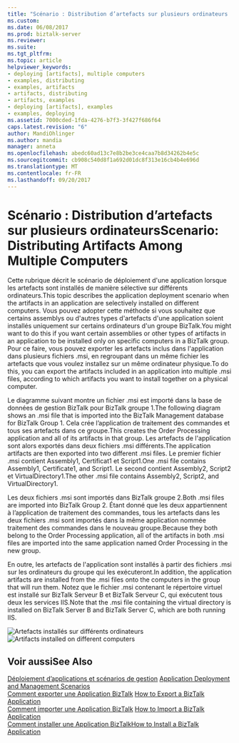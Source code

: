 ```yaml
---
title: "Scénario : Distribution d’artefacts sur plusieurs ordinateurs | Documents Microsoft"
ms.custom: 
ms.date: 06/08/2017
ms.prod: biztalk-server
ms.reviewer: 
ms.suite: 
ms.tgt_pltfrm: 
ms.topic: article
helpviewer_keywords:
- deploying [artifacts], multiple computers
- examples, distributing
- examples, artifacts
- artifacts, distributing
- artifacts, examples
- deploying [artifacts], examples
- examples, deploying
ms.assetid: 7000cded-1fda-4276-b7f3-3f427f686f64
caps.latest.revision: "6"
author: MandiOhlinger
ms.author: mandia
manager: anneta
ms.openlocfilehash: abedc60ad13c7e8b2be3ce4caa7b8d34262b4e5c
ms.sourcegitcommit: cb908c540d8f1a692d01dc8f313e16cb4b4e696d
ms.translationtype: MT
ms.contentlocale: fr-FR
ms.lasthandoff: 09/20/2017
---
```

# <a name="scenario-distributing-artifacts-among-multiple-computers"></a><span data-ttu-id="936aa-102">Scénario : Distribution d’artefacts sur plusieurs ordinateurs</span><span class="sxs-lookup"><span data-stu-id="936aa-102">Scenario: Distributing Artifacts Among Multiple Computers</span></span>
<span data-ttu-id="936aa-103">Cette rubrique décrit le scénario de déploiement d'une application lorsque les artefacts sont installés de manière sélective sur différents ordinateurs.</span><span class="sxs-lookup"><span data-stu-id="936aa-103">This topic describes the application deployment scenario when the artifacts in an application are selectively installed on different computers.</span></span> <span data-ttu-id="936aa-104">Vous pouvez adopter cette méthode si vous souhaitez que certains assemblys ou d'autres types d'artefacts d'une application soient installés uniquement sur certains ordinateurs d'un groupe BizTalk.</span><span class="sxs-lookup"><span data-stu-id="936aa-104">You might want to do this if you want certain assemblies or other types of artifacts in an application to be installed only on specific computers in a BizTalk group.</span></span> <span data-ttu-id="936aa-105">Pour ce faire, vous pouvez exporter les artefacts inclus dans l'application dans plusieurs fichiers .msi, en regroupant dans un même fichier les artefacts que vous voulez installez sur un même ordinateur physique.</span><span class="sxs-lookup"><span data-stu-id="936aa-105">To do this, you can export the artifacts included in an application into multiple .msi files, according to which artifacts you want to install together on a physical computer.</span></span>  
  
 <span data-ttu-id="936aa-106">Le diagramme suivant montre un fichier .msi est importé dans la base de données de gestion BizTalk pour BizTalk groupe 1.</span><span class="sxs-lookup"><span data-stu-id="936aa-106">The following diagram shows an .msi file that is imported into the BizTalk Management database for BizTalk Group 1.</span></span> <span data-ttu-id="936aa-107">Cela crée l’application de traitement des commandes et tous ses artefacts dans ce groupe.</span><span class="sxs-lookup"><span data-stu-id="936aa-107">This creates the Order Processing application and all of its artifacts in that group.</span></span> <span data-ttu-id="936aa-108">Les artefacts de l'application sont alors exportés dans deux fichiers .msi différents.</span><span class="sxs-lookup"><span data-stu-id="936aa-108">The application artifacts are then exported into two different .msi files.</span></span> <span data-ttu-id="936aa-109">Le premier fichier .msi contient Assembly1, Certificat1 et Script1.</span><span class="sxs-lookup"><span data-stu-id="936aa-109">One .msi file contains Assembly1, Certificate1, and Script1.</span></span> <span data-ttu-id="936aa-110">Le second contient Assembly2, Script2 et VirtualDirectory1.</span><span class="sxs-lookup"><span data-stu-id="936aa-110">The other .msi file contains Assembly2, Script2, and VirtualDirectory1.</span></span>  
  
 <span data-ttu-id="936aa-111">Les deux fichiers .msi sont importés dans BizTalk groupe 2.</span><span class="sxs-lookup"><span data-stu-id="936aa-111">Both .msi files are imported into BizTalk Group 2.</span></span> <span data-ttu-id="936aa-112">Étant donné que les deux appartiennent à l’application de traitement des commandes, tous les artefacts dans les deux fichiers .msi sont importés dans la même application nommée traitement des commandes dans le nouveau groupe.</span><span class="sxs-lookup"><span data-stu-id="936aa-112">Because they both belong to the Order Processing application, all of the artifacts in both .msi files are imported into the same application named Order Processing in the new group.</span></span>  
  
 <span data-ttu-id="936aa-113">En outre, les artefacts de l'application sont installés à partir des fichiers .msi sur les ordinateurs du groupe qui les exécuteront.</span><span class="sxs-lookup"><span data-stu-id="936aa-113">In addition, the application artifacts are installed from the .msi files onto the computers in the group that will run them.</span></span> <span data-ttu-id="936aa-114">Notez que le fichier .msi contenant le répertoire virtuel est installé sur BizTalk Serveur B et BizTalk Serveur C, qui exécutent tous deux les services IIS.</span><span class="sxs-lookup"><span data-stu-id="936aa-114">Note that the .msi file containing the virtual directory is installed on BizTalk Server B and BizTalk Server C, which are both running IIS.</span></span>  
  
 <span data-ttu-id="936aa-115">![Artefacts installés sur différents ordinateurs](../core/media/distributionofartifacts.gif "DistributionOfArtifacts")</span><span class="sxs-lookup"><span data-stu-id="936aa-115">![Artifacts installed on different computers](../core/media/distributionofartifacts.gif "DistributionOfArtifacts")</span></span>  
  
## <a name="see-also"></a><span data-ttu-id="936aa-116">Voir aussi</span><span class="sxs-lookup"><span data-stu-id="936aa-116">See Also</span></span>  
 <span data-ttu-id="936aa-117">[Déploiement d’applications et scénarios de gestion](../core/application-deployment-and-management-scenarios.md) </span><span class="sxs-lookup"><span data-stu-id="936aa-117">[Application Deployment and Management Scenarios](../core/application-deployment-and-management-scenarios.md) </span></span>  
 <span data-ttu-id="936aa-118">[Comment exporter une Application BizTalk](../core/how-to-export-a-biztalk-application.md) </span><span class="sxs-lookup"><span data-stu-id="936aa-118">[How to Export a BizTalk Application](../core/how-to-export-a-biztalk-application.md) </span></span>  
 <span data-ttu-id="936aa-119">[Comment importer une Application BizTalk](../core/how-to-import-a-biztalk-application.md) </span><span class="sxs-lookup"><span data-stu-id="936aa-119">[How to Import a BizTalk Application](../core/how-to-import-a-biztalk-application.md) </span></span>  
 [<span data-ttu-id="936aa-120">Comment installer une Application BizTalk</span><span class="sxs-lookup"><span data-stu-id="936aa-120">How to Install a BizTalk Application</span></span>](../core/how-to-install-a-biztalk-application.md)